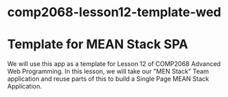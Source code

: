 # comp2068-lesson12-template-wed
<h1>Template for MEAN Stack SPA</h1>
<p>We will use this app as a template for Lesson 12 of COMP2068 Advanced Web Programming.  In this lesson, we will take our "MEN Stack" Team application and reuse parts of this to build a Single Page MEAN Stack Application.</p>


